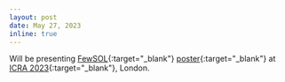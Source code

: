 ```yaml
---
layout: post
date: May 27, 2023
inline: true
---
```


Will be presenting [FewSOL](https://irvlutd.github.io/FewSOL/){:target="_blank"} [poster](assets/pdf/FewSOL/posters/ICRA2023_FewSOL_Poster.pdf){:target="_blank"} at [ICRA 2023](https://www.icra2023.org/){:target="_blank"}, London.
